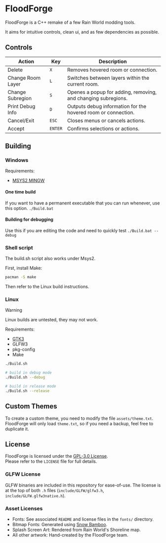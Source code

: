 # FloodForge

FloodForge is a C++ remake of a few Rain World modding tools.

It aims for intuitive controls, clean ui, and as few dependencies as possible.


## Controls

| Action            | Key       | Description                                                   |
|-------------------|-----------|---------------------------------------------------------------|
| Delete            | `X`       | Removes hovered room or connection.                           |
| Change Room Layer | `L`       | Switches between layers within the current room.              |
| Change Subregion  | `S`       | Openes a popup for adding, removing, and changing subregions. |
| Print Debug Info  | `D`       | Outputs debug information for the hovered room or connection. |
| Cancel/Exit       | `ESC`     | Closes menus or cancels actions.                              |
| Accept            | `ENTER`   | Confirms selections or actions.                               |

## Building
### Windows
Requirements:
- [MSYS2 MINGW](https://www.msys2.org)

#### One time build
If you want to have a permanent executable that you can run whenever, use this option.
`./Build.bat`

#### Building for debugging
Use this if you are editing the code and need to quickly test
`./Build.bat --debug`

### Shell script
The build.sh script also works under Msys2.

First, install Make:
```bash
pacman -S make
```

Then refer to the Linux build instructions.

### Linux
> [!WARNING]  
> Linux builds are untested, they may not work.

Requirements:
- [GTK3](https://www.gtk.org)
- GLFW3
- pkg-config
- Make

```bash
./Build.sh

# build in debug mode
./Build.sh --debug

# build in release mode
./Build.sh --release
```

## Custom Themes
To create a custom theme, you need to modify the file `assets/theme.txt`.
FloodForge will only load `theme.txt`, so if you need a backup, feel free to duplicate it.

## License
FloodForge is licensed under the [GPL-3.0 License](LICENSE).  
Please refer to the `LICENSE` file for full details.  

### GLFW License
GLFW binaries are included in this repository for ease-of-use.
The license is at the top of both `.h` files (`include/GLFW/glfw3.h`, `include/GLFW.glfw3native.h`).

### Asset Licenses
- Fonts: See associated `README` and license files in the `fonts/` directory.  
- Bitmap Fonts: Generated using [Snow Bamboo](https://snowb.org).  
- Splash Screen Art: Rendered from Rain World's Shoreline map.  
- All other artwork: Hand-created by the FloodForge team.